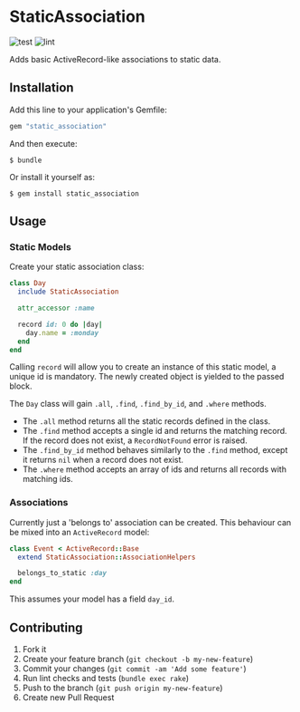 # StaticAssociation

![test](https://github.com/thoughtbot/static_association/actions/workflows/test.yml/badge.svg)
![lint](https://github.com/thoughtbot/static_association/actions/workflows/lint.yml/badge.svg)

Adds basic ActiveRecord-like associations to static data.

## Installation

Add this line to your application's Gemfile:

```ruby
gem "static_association"
```

And then execute:

    $ bundle

Or install it yourself as:

    $ gem install static_association

## Usage

### Static Models

Create your static association class:

```ruby
class Day
  include StaticAssociation

  attr_accessor :name

  record id: 0 do |day|
    day.name = :monday
  end
end
```

Calling `record` will allow you to create an instance of this static model,
a unique id is mandatory. The newly created object is yielded to the passed
block.

The `Day` class will gain `.all`, `.find`, `.find_by_id`, and `.where` methods.

- The `.all` method returns all the static records defined in the class.
- The `.find` method accepts a single id and returns the matching record. If the
  record does not exist, a `RecordNotFound` error is raised.
- The `.find_by_id` method behaves similarly to the `.find` method, except it
  returns `nil` when a record does not exist.
- The `.where` method accepts an array of ids and returns all records with
  matching ids.

### Associations

Currently just a 'belongs to' association can be created. This behaviour can be
mixed into an `ActiveRecord` model:

```ruby
class Event < ActiveRecord::Base
  extend StaticAssociation::AssociationHelpers

  belongs_to_static :day
end
```

This assumes your model has a field `day_id`.

## Contributing

1. Fork it
2. Create your feature branch (`git checkout -b my-new-feature`)
3. Commit your changes (`git commit -am 'Add some feature'`)
4. Run lint checks and tests (`bundle exec rake`)
5. Push to the branch (`git push origin my-new-feature`)
6. Create new Pull Request
